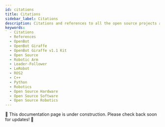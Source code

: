 ```yaml
---
id: citations
title: Citations
sidebar_label: Citations
description: Citations and references to all the open source projects and resources used in our projects.
keywords:
` - Citations
  - References
  - OpenBot
  - OpenBot Giraffe
  - OpenBot Giraffe v1.1 Kit
  - Open Source
  - Robotic Arm
  - Leader-Follower
  - LeRobot
  - ROS2
  - C++
  - Python
  - Robotics
  - Open Source Hardware
  - Open Source Software
  - Open Source Robotics
---
```


🚧 This documentation page is under construction. Please check back soon for updates! 🚧
